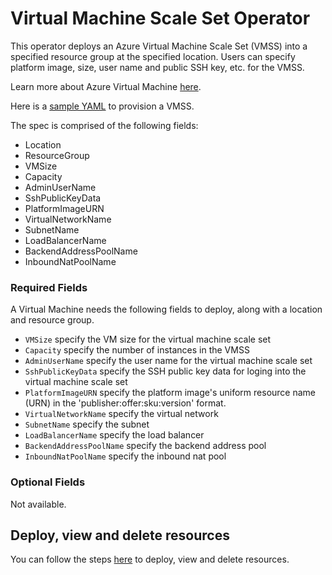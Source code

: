 # Virtual Machine Scale Set Operator

This operator deploys an Azure Virtual Machine Scale Set (VMSS) into a specified resource group at the specified location. Users can specify platform image, size, user name and public SSH key, etc. for the VMSS.

Learn more about Azure Virtual Machine [here](https://docs.microsoft.com/en-us/rest/api/compute/virtualmachinescalesets).

Here is a [sample YAML](/config/samples/azure_v1alpha1_azurevmscaleset.yaml) to provision a VMSS.

The spec is comprised of the following fields:

* Location
* ResourceGroup
* VMSize
* Capacity
* AdminUserName
* SshPublicKeyData
* PlatformImageURN
* VirtualNetworkName
* SubnetName
* LoadBalancerName
* BackendAddressPoolName
* InboundNatPoolName

### Required Fields

A Virtual Machine needs the following fields to deploy, along with a location and resource group.

* `VMSize` specify the VM size for the virtual machine scale set
* `Capacity` specify the number of instances in the VMSS
* `AdminUserName` specify the user name for the virtual machine scale set
* `SshPublicKeyData` specify the SSH public key data for loging into the virtual machine scale set
* `PlatformImageURN` specify the platform image's uniform resource name (URN) in the 'publisher:offer:sku:version' format.
* `VirtualNetworkName` specify the virtual network
* `SubnetName` specify the subnet
* `LoadBalancerName` specify the load balancer
* `BackendAddressPoolName` specify the backend address pool
* `InboundNatPoolName` specify the inbound nat pool

### Optional Fields

Not available.

## Deploy, view and delete resources

You can follow the steps [here](/docs/howto/resourceprovision.md) to deploy, view and delete resources.
